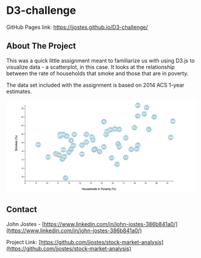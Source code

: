 # D3-challenge
GitHub Pages link: https://jjostes.github.io/D3-challenge/

## About The Project

This was a quick little assignment meant to familiarize us with using D3.js to visualize data - a scatterplot, in this case. It looks at the relationship between the rate of households that smoke and those that are in poverty.

The data set included with the assignment is based on 2014 ACS 1-year estimates.

![plot]


## Contact

John Jostes - [https://www.linkedin.com/in/john-jostes-386b841a0/](https://www.linkedin.com/in/john-jostes-386b841a0/)

Project Link: [https://github.com/jjostes/stock-market-analysis](https://github.com/jjostes/stock-market-analysis)


<!-- MARKDOWN IMG LINK-->

[plot]: https://github.com/jjostes/D3-challenge/blob/master/scatterplot.png
